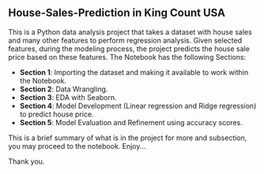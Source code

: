 ## House-Sales-Prediction in King Count USA
This is a Python data analysis project that takes a dataset with house sales and many other features to perform regression analysis. Given selected features, during the modeling process, the project predicts the house sale price based on these features. The Notebook has the following Sections:

- **Section 1**: Importing the dataset and making it available to work within the Notebook.
- **Section 2**: Data Wrangling.
- **Section 3**: EDA with Seaborn.
- **Section 4**: Model Development (Linear regression and Ridge regression) to predict house price.
- **Section 5**: Model Evaluation and Refinement using accuracy scores.

This is a brief summary of what is in the project for more and subsection, you may proceed to the notebook. Enjoy...

Thank you.
